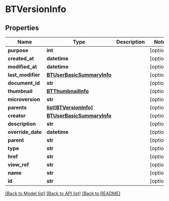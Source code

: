 # BTVersionInfo

## Properties
Name | Type | Description | Notes
------------ | ------------- | ------------- | -------------
**purpose** | **int** |  | [optional] 
**created_at** | **datetime** |  | [optional] 
**modified_at** | **datetime** |  | [optional] 
**last_modifier** | [**BTUserBasicSummaryInfo**](BTUserBasicSummaryInfo.md) |  | [optional] 
**document_id** | **str** |  | [optional] 
**thumbnail** | [**BTThumbnailInfo**](BTThumbnailInfo.md) |  | [optional] 
**microversion** | **str** |  | [optional] 
**parents** | [**list[BTVersionInfo]**](BTVersionInfo.md) |  | [optional] 
**creator** | [**BTUserBasicSummaryInfo**](BTUserBasicSummaryInfo.md) |  | [optional] 
**description** | **str** |  | [optional] 
**override_date** | **datetime** |  | [optional] 
**parent** | **str** |  | [optional] 
**type** | **str** |  | [optional] 
**href** | **str** |  | [optional] 
**view_ref** | **str** |  | [optional] 
**name** | **str** |  | [optional] 
**id** | **str** |  | [optional] 

[[Back to Model list]](../README.md#documentation-for-models) [[Back to API list]](../README.md#documentation-for-api-endpoints) [[Back to README]](../README.md)


